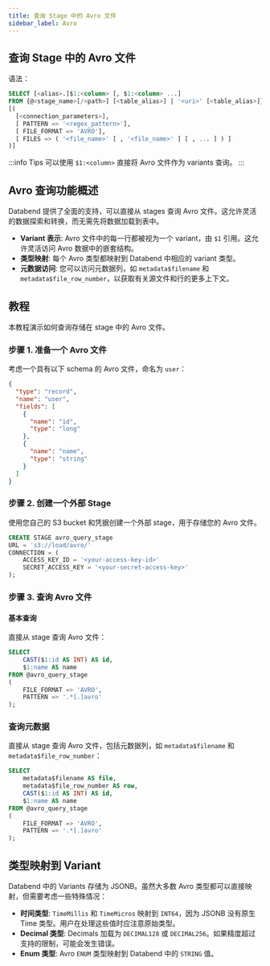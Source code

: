 ```yaml
---
title: 查询 Stage 中的 Avro 文件
sidebar_label: Avro
---
```


## 查询 Stage 中的 Avro 文件

语法：
```sql
SELECT [<alias>.]$1:<column> [, $1:<column> ...]
FROM {@<stage_name>[/<path>] [<table_alias>] | '<uri>' [<table_alias>]}
[(
  [<connection_parameters>],
  [ PATTERN => '<regex_pattern>'],
  [ FILE_FORMAT => 'AVRO'],
  [ FILES => ( '<file_name>' [ , '<file_name>' ] [ , ... ] ) ]
)]
```

:::info Tips
可以使用 `$1:<column>` 直接将 Avro 文件作为 variants 查询。
:::

## Avro 查询功能概述

Databend 提供了全面的支持，可以直接从 stages 查询 Avro 文件。这允许灵活的数据探索和转换，而无需先将数据加载到表中。

*   **Variant 表示**: Avro 文件中的每一行都被视为一个 variant，由 `$1` 引用。这允许灵活访问 Avro 数据中的嵌套结构。
*   **类型映射**: 每个 Avro 类型都映射到 Databend 中相应的 variant 类型。
*   **元数据访问**: 您可以访问元数据列，如 `metadata$filename` 和 `metadata$file_row_number`，以获取有关源文件和行的更多上下文。

## 教程

本教程演示如何查询存储在 stage 中的 Avro 文件。

### 步骤 1. 准备一个 Avro 文件

考虑一个具有以下 schema 的 Avro 文件，命名为 `user`：

```json
{
  "type": "record",
  "name": "user",
  "fields": [
    {
      "name": "id",
      "type": "long"
    },
    {
      "name": "name",
      "type": "string"
    }
  ]
}
```

### 步骤 2. 创建一个外部 Stage

使用您自己的 S3 bucket 和凭据创建一个外部 stage，用于存储您的 Avro 文件。

```sql
CREATE STAGE avro_query_stage
URL = 's3://load/avro/'
CONNECTION = (
    ACCESS_KEY_ID = '<your-access-key-id>'
    SECRET_ACCESS_KEY = '<your-secret-access-key>'
);
```

### 步骤 3. 查询 Avro 文件

#### 基本查询

直接从 stage 查询 Avro 文件：

```sql
SELECT
    CAST($1:id AS INT) AS id,
    $1:name AS name
FROM @avro_query_stage
(
    FILE_FORMAT => 'AVRO',
    PATTERN => '.*[.]avro'
);
```

### 查询元数据

直接从 stage 查询 Avro 文件，包括元数据列，如 `metadata$filename` 和 `metadata$file_row_number`：

```sql
SELECT
    metadata$filename AS file,
    metadata$file_row_number AS row,
    CAST($1:id AS INT) AS id,
    $1:name AS name
FROM @avro_query_stage
(
    FILE_FORMAT => 'AVRO',
    PATTERN => '.*[.]avro'
);
```

## 类型映射到 Variant

Databend 中的 Variants 存储为 JSONB。虽然大多数 Avro 类型都可以直接映射，但需要考虑一些特殊情况：

*   **时间类型**: `TimeMillis` 和 `TimeMicros` 映射到 `INT64`，因为 JSONB 没有原生 Time 类型。用户在处理这些值时应注意原始类型。
*   **Decimal 类型**: Decimals 加载为 `DECIMAL128` 或 `DECIMAL256`。如果精度超过支持的限制，可能会发生错误。
*   **Enum 类型**: Avro `ENUM` 类型映射到 Databend 中的 `STRING` 值。